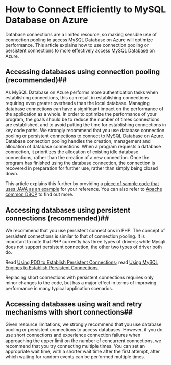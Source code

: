 <properties linkid="" urlDisplayName="" pageTitle="How to Connect Efficiently to MySQL Database on Azure – Microsoft Azure Cloud" metaKeywords="Azure 云，技术文档，文档与资源，MySQL,数据库，连接池，connection pool, Azure MySQL, MySQL PaaS,Azure MySQL PaaS, Azure MySQL Service, Azure RDS" description="Making sensible use of connection pooling to access MySQL Database on Azure will optimize performance. This article explains how to use connection pooling to more effectively access MySQL Database on Azure, and provides sample code using JAVA and PHP as examples for your reference." metaCanonical="" services="MySQL" documentationCenter="Services" title="" authors="" solutions="" manager="" editor="" />

<tags ms.service="mysql" ms.date="" wacn.date="07/27/2015"/>

# How to Connect Efficiently to MySQL Database on Azure <sup style="color: #a5ce00; font-weight: bold; text-transform: uppercase; font-family: '微软雅黑'; font-size: 20px;" class="wa-previewTag"></sup>



Database connections are a limited resource, so making sensible use of connection pooling to access MySQL Database on Azure will optimize performance. This article explains how to use connection pooling or persistent connections to more effectively access MySQL Database on Azure.

## Accessing databases using connection pooling (recommended)##
As MySQL Database on Azure performs more authentication tasks when establishing connections, this can result in establishing connections requiring even greater overheads than the local database. Managing database connections can have a significant impact on the performance of the application as a whole. In order to optimize the performance of your program, the goals should be to reduce the number of times connections are established, and to avoid putting the time for establishing connections in key code paths. We strongly recommend that you use database connection pooling or persistent connections to connect to MySQL Database on Azure. Database connection pooling handles the creation, management and allocation of database connections. When a program requests a database connection, it prioritizes the allocation of existing idle database connections, rather than the creation of a new connection. Once the program has finished using the database connection, the connection is recovered in preparation for further use, rather than simply being closed down.

This article explains this further by providing a [piece of sample code that uses JAVA as an example](http://wacnstorage.blob.core.chinacloudapi.cn/marketing-resource/documents/MySQLConnectionPool.java) for your reference. You can also refer to [Apache common DBCP](http://commons.apache.org/proper/commons-dbcp/) to find out more.

## Accessing databases using persistent connections (recommended)##
We recommend that you use persistent connections in PHP. The concept of persistent connections is similar to that of connection pooling. It is important to note that PHP currently has three types of drivers; while Mysqli does not support persistent connection, the other two types of driver both do.

Read [Using PDO to Establish Persistent Connections](http://php.net/manual/en/pdo.connections.php); read [Using MySQL Engines to Establish Persistent Connections](http://php.net/manual/en/function.mysql-pconnect.php).

Replacing short connections with persistent connections requires only minor changes to the code, but has a major effect in terms of improving performance in many typical application scenarios.

## Accessing databases using wait and retry mechanisms with short connections##
Given resource limitations, we strongly recommend that you use database pooling or persistent connections to access databases. However, if you do use short connections and experience connection failures when approaching the upper limit on the number of concurrent connections, we recommend that you try connecting multiple times. You can set an appropriate wait time, with a shorter wait time after the first attempt, after which waiting for random events can be performed multiple times.

